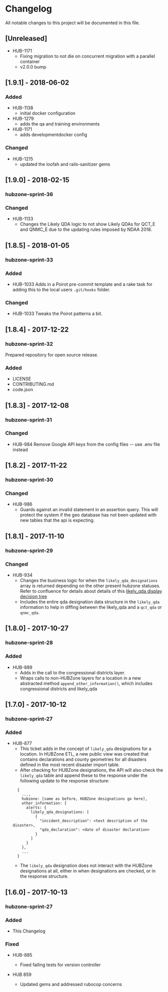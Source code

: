 # Changelog
All notable changes to this project will be documented in this file.

## [Unreleased]
  - HUB-1171
    - Fixing migration to not die on concurrent migration with a parallel container
    - v2.0.0 bump

## [1.9.1] - 2018-06-02
### Added
  - HUB-1138
    - initial docker configuration
  - HUB-1279
    - adds the qa and training environments
  - HUB-1171
    - adds developmentdocker config

### Changed
  - HUB-1215
    - updated the loofah and rails-sanitizer gems

## [1.9.0] - 2018-02-15
### hubzone-sprint-36
### Changed
  - HUB-1133
    - Changes the Likely QDA logic to not show Likely QDAs for QCT_E and QNMC_E due to the updating rules imposed by NDAA 2018.

## [1.8.5] - 2018-01-05
### hubzone-sprint-33
### Added
  - HUB-1033 Adds in a Poirot pre-commit template and a rake task for adding this to the local users `.git/hooks` folder.
### Changed
  - HUB-1033 Tweaks the Poirot patterns a bit.

## [1.8.4] - 2017-12-22
### hubzone-sprint-32

Prepared repository for open source release.

### Added
  - LICENSE
  - CONTRIBUTING.md
  - code.json

## [1.8.3] - 2017-12-08
### hubzone-sprint-31
### Changed
  - HUB-984 Remove Google API keys from the config files -- use .env file instead

## [1.8.2] - 2017-11-22
### hubzone-sprint-30
### Changed
  - HUB-986
    - Guards against an invalid statement in an assertion query.  This will protect the system if the geo database has not been updated with new tables that the api is expecting.

## [1.8.1] - 2017-11-10
### hubzone-sprint-29
### Changed
  - HUB-934
    - Changes the business logic for when the `likely_qda_designations` array is returned depending on the other present hubzone statuses.  Refer to confluence for details about details of this [likely_qda display decision tree](https://sbaone.atlassian.net/wiki/spaces/FEAR/pages/93880465/Likely+QDA+Display+Decision+Tree)
    - Includes the entire qda designation data structure in the `likely_qda` information to help in diffing between the likely_qda and a `qct_qda` or `qnmc_qda`.

## [1.8.0] - 2017-10-27
### hubzone-sprint-28
### Added
  - HUB-889
    - Adds in the call to the congressional districts layer.
    - Wraps calls to non-HUBZone layers for a location in a new abstracted method `append_other_information()`, which includes congressional districts and likely_qda

## [1.7.0] - 2017-10-12
### hubzone-sprint-27
### Added
  - HUB-877
    - This ticket adds in the concept of `likely_qda` designations for a location. In HUBZone ETL, a new public view was created that contains declarations and county geometries for all disasters defined in the most recent disaster import table.
    - After checking for HUBZone designations, the API will also check the `likely_qda` table and append these to the response under the following update to the response structure:
    ```
      {
        ...,
        hubzone: [same as before, HUBZone designations go here],
        other_information: {
          alerts: {
            likely_qda_designations: [
              {
                "incident_description": <text description of the disaster>,
                "qda_declaration": <date of disaster declaration>
              }
            ]
          }
        },
        ...
      }
    ```
    - The `likely_qda` designation does not interact with the HUBZone designations at all, either in when designations are checked, or in the response structure.

## [1.6.0] - 2017-10-13
### hubzone-sprint-27
### Added
  - This Changelog
### Fixed

  - HUB-885
    - Fixed failing tests for version controller

  - HUB 859
    - Updated gems and addressed rubocop concerns
